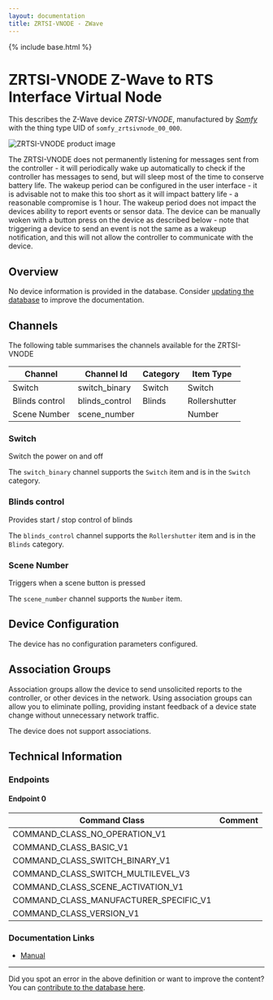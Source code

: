 ```yaml
---
layout: documentation
title: ZRTSI-VNODE - ZWave
---
```


{% include base.html %}

# ZRTSI-VNODE Z-Wave to RTS Interface Virtual Node
This describes the Z-Wave device *ZRTSI-VNODE*, manufactured by *[Somfy](http://www.somfy.com/)* with the thing type UID of ```somfy_zrtsivnode_00_000```.

<img src="https://www.cd-jackson.com/zwave_device_uploads/370/370_default.jpg" alt="ZRTSI-VNODE product image">


The ZRTSI-VNODE does not permanently listening for messages sent from the controller - it will periodically wake up automatically to check if the controller has messages to send, but will sleep most of the time to conserve battery life. The wakeup period can be configured in the user interface - it is advisable not to make this too short as it will impact battery life - a reasonable compromise is 1 hour. The wakeup period does not impact the devices ability to report events or sensor data. The device can be manually woken with a button press on the device as described below - note that triggering a device to send an event is not the same as a wakeup notification, and this will not allow the controller to communicate with the device.

## Overview

No device information is provided in the database. Consider [updating the database](http://www.cd-jackson.com/index.php/zwave/zwave-device-database/zwave-device-list/devicesummary/370) to improve the documentation.

## Channels

The following table summarises the channels available for the ZRTSI-VNODE

| Channel | Channel Id | Category | Item Type |
|---------|------------|----------|-----------|
| Switch | switch_binary | Switch | Switch | 
| Blinds control | blinds_control | Blinds | Rollershutter | 
| Scene Number | scene_number |  | Number | 

### Switch

Switch the power on and off

The ```switch_binary``` channel supports the ```Switch``` item and is in the ```Switch``` category.

### Blinds control

Provides start / stop control of blinds
        

The ```blinds_control``` channel supports the ```Rollershutter``` item and is in the ```Blinds``` category.

### Scene Number

Triggers when a scene button is pressed

The ```scene_number``` channel supports the ```Number``` item.



## Device Configuration

The device has no configuration parameters configured.

## Association Groups

Association groups allow the device to send unsolicited reports to the controller, or other devices in the network. Using association groups can allow you to eliminate polling, providing instant feedback of a device state change without unnecessary network traffic.

The device does not support associations.
## Technical Information

### Endpoints

#### Endpoint 0

| Command Class | Comment |
|---------------|---------|
| COMMAND_CLASS_NO_OPERATION_V1| |
| COMMAND_CLASS_BASIC_V1| |
| COMMAND_CLASS_SWITCH_BINARY_V1| |
| COMMAND_CLASS_SWITCH_MULTILEVEL_V3| |
| COMMAND_CLASS_SCENE_ACTIVATION_V1| |
| COMMAND_CLASS_MANUFACTURER_SPECIFIC_V1| |
| COMMAND_CLASS_VERSION_V1| |

### Documentation Links

* [Manual](https://www.cd-jackson.com/zwave_device_uploads/370/ZRTSI-Instructions-1811265.pdf)

---

Did you spot an error in the above definition or want to improve the content?
You can [contribute to the database here](http://www.cd-jackson.com/index.php/zwave/zwave-device-database/zwave-device-list/devicesummary/370).
